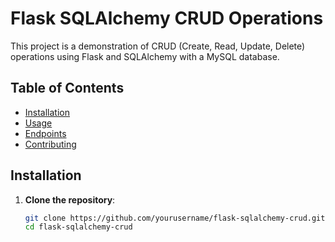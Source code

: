 # Flask SQLAlchemy CRUD Operations

This project is a demonstration of CRUD (Create, Read, Update, Delete) operations using Flask and SQLAlchemy with a MySQL database.

## Table of Contents

- [Installation](#installation)
- [Usage](#usage)
- [Endpoints](#endpoints)
- [Contributing](#contributing)

## Installation

1. **Clone the repository**:
   ```sh
   git clone https://github.com/yourusername/flask-sqlalchemy-crud.git
   cd flask-sqlalchemy-crud
